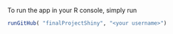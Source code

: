 
<!-- README.md is generated from README.Rmd. Please edit that file -->
To run the app in your R console, simply run

``` r
runGitHub( "finalProjectShiny", "<your username>")
```
